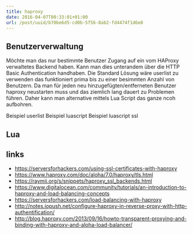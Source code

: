 ```yaml
---
title: haproxy
date: 2016-04-07T00:33:01+01:00
url: /post/uuid/b70be6d5-cd0b-5f56-8ab2-fd4474f1d6e8
---
```


## Benutzerverwaltung

Möchte man das nur bestimmte Benutzer Zugang auf ein vom HAProxy verwaltetes Backend haben. Kann man dies unterandem über die HTTP Basic Authentication handhaben. Die Standard Lösung wäre userlist zu verwenden das funktioniert prima bis zu einer besimmten Anzahl von Benutzern. Da man für jeden neu hinzugefügten/entferneten Benutzer haproxy neustarten muss und das ziemlich lang dauert zu Problemen führen. Daher kann man alternative mittels Lua Script das ganze ncoh aufbohren.

Beispiel userlist
Beispiel luascript
Beispiel luascript ssl

## Lua

## links

- https://serversforhackers.com/using-ssl-certificates-with-haproxy
- https://www.haproxy.com/doc/aloha/7.0/haproxy/tls.html
- https://raymii.org/s/snippets/haproxy_ssl_backends.html
- https://www.digitalocean.com/community/tutorials/an-introduction-to-haproxy-and-load-balancing-concepts
- https://serversforhackers.com/load-balancing-with-haproxy
- http://notes.iopush.net/configure-haproxy-in-reverse-proxy-with-http-authentification/
- http://blog.haproxy.com/2013/09/16/howto-transparent-proxying-and-binding-with-haproxy-and-aloha-load-balancer/
